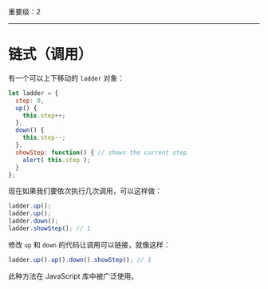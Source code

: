 重要级：2

---

# 链式（调用）

有一个可以上下移动的 `ladder` 对象：

```js
let ladder = {
  step: 0,
  up() { 
    this.step++;
  },
  down() { 
    this.step--;
  },
  showStep: function() { // shows the current step
    alert( this.step );
  }
};
```

现在如果我们要依次执行几次调用，可以这样做：

```js
ladder.up();
ladder.up();
ladder.down();
ladder.showStep(); // 1
```

修改 `up` 和 `down` 的代码让调用可以链接，就像这样：

```js
ladder.up().up().down().showStep(); // 1
```

此种方法在 JavaScript 库中被广泛使用。

